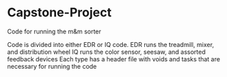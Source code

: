 # Capstone-Project
Code for running the m&amp;m sorter

Code is divided into either EDR or IQ code.
EDR runs the treadmill, mixer, and distribution wheel 
IQ runs the color sensor, seesaw, and assorted feedback devices
Each type has a header file with voids and tasks that are necessary for running the code
